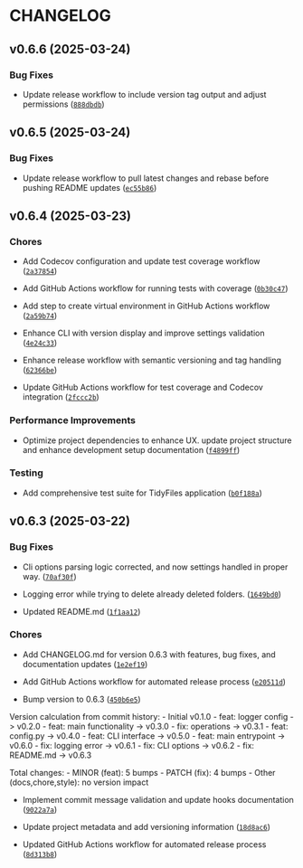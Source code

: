 # CHANGELOG


## v0.6.6 (2025-03-24)

### Bug Fixes

- Update release workflow to include version tag output and adjust permissions
  ([`888dbdb`](https://github.com/RYZHAIEV-SERHII/TidyFiles/commit/888dbdb3c5e605ed15c0f302932d9487e6c56b7b))


## v0.6.5 (2025-03-24)

### Bug Fixes

- Update release workflow to pull latest changes and rebase before pushing README updates
  ([`ec55b86`](https://github.com/RYZHAIEV-SERHII/TidyFiles/commit/ec55b866b75d8634642eb1a7080301541506bd35))


## v0.6.4 (2025-03-23)

### Chores

- Add Codecov configuration and update test coverage workflow
  ([`2a37854`](https://github.com/RYZHAIEV-SERHII/TidyFiles/commit/2a37854fd9a29bec7b50829a5818b13934f2e991))

- Add GitHub Actions workflow for running tests with coverage
  ([`0b30c47`](https://github.com/RYZHAIEV-SERHII/TidyFiles/commit/0b30c47f5650cd3bd49ffbe7e9e7da371ecb7381))

- Add step to create virtual environment in GitHub Actions workflow
  ([`2a59b74`](https://github.com/RYZHAIEV-SERHII/TidyFiles/commit/2a59b74cd805b43c6d0f8a1bcce3610e75ae2e88))

- Enhance CLI with version display and improve settings validation
  ([`4e24c33`](https://github.com/RYZHAIEV-SERHII/TidyFiles/commit/4e24c33739be30094930e997527eb2a54920f8c3))

- Enhance release workflow with semantic versioning and tag handling
  ([`62366be`](https://github.com/RYZHAIEV-SERHII/TidyFiles/commit/62366be0e50db261aa7b695d2c43644777bf6fe9))

- Update GitHub Actions workflow for test coverage and Codecov integration
  ([`2fccc2b`](https://github.com/RYZHAIEV-SERHII/TidyFiles/commit/2fccc2b6bb1ac4f50752cbfd7258d70ab7690d78))

### Performance Improvements

- Optimize project dependencies to enhance UX. update project structure and enhance development
  setup documentation
  ([`f4899ff`](https://github.com/RYZHAIEV-SERHII/TidyFiles/commit/f4899ff98defab67f74ddffe4bb7004364211d30))

### Testing

- Add comprehensive test suite for TidyFiles application
  ([`b0f188a`](https://github.com/RYZHAIEV-SERHII/TidyFiles/commit/b0f188a39e78a4d3719dbe83ee10ae2bab713980))


## v0.6.3 (2025-03-22)

### Bug Fixes

- Cli options parsing logic corrected, and now settings handled in proper way.
  ([`70af30f`](https://github.com/RYZHAIEV-SERHII/TidyFiles/commit/70af30f21aa12ea06b276ce89bb3fffae12f02be))

- Logging error while trying to delete already deleted folders.
  ([`1649bd0`](https://github.com/RYZHAIEV-SERHII/TidyFiles/commit/1649bd0fd951a8a1a6b1b950b4e0a860cdcf9871))

- Updated README.md
  ([`1f1aa12`](https://github.com/RYZHAIEV-SERHII/TidyFiles/commit/1f1aa123dba5864d986546af8c942a73f2bd54dc))

### Chores

- Add CHANGELOG.md for version 0.6.3 with features, bug fixes, and documentation updates
  ([`1e2ef19`](https://github.com/RYZHAIEV-SERHII/TidyFiles/commit/1e2ef1930994d2b12853c0d09bf5b79213921e86))

- Add GitHub Actions workflow for automated release process
  ([`e20511d`](https://github.com/RYZHAIEV-SERHII/TidyFiles/commit/e20511d050233a5ed5c27a05fddea20d79ef9c6c))

- Bump version to 0.6.3
  ([`450b6e5`](https://github.com/RYZHAIEV-SERHII/TidyFiles/commit/450b6e5efaa9b0506869187f070f43a8ff707b9c))

Version calculation from commit history: - Initial v0.1.0 - feat: logger config -> v0.2.0 - feat:
  main functionality -> v0.3.0 - fix: operations -> v0.3.1 - feat: config.py -> v0.4.0 - feat: CLI
  interface -> v0.5.0 - feat: main entrypoint -> v0.6.0 - fix: logging error -> v0.6.1 - fix: CLI
  options -> v0.6.2 - fix: README.md -> v0.6.3

Total changes: - MINOR (feat): 5 bumps - PATCH (fix): 4 bumps - Other (docs,chore,style): no version
  impact

- Implement commit message validation and update hooks documentation
  ([`9022a7a`](https://github.com/RYZHAIEV-SERHII/TidyFiles/commit/9022a7a199f4876f82094214a0d0b2be20a06fdf))

- Update project metadata and add versioning information
  ([`18d8ac6`](https://github.com/RYZHAIEV-SERHII/TidyFiles/commit/18d8ac626bc6f7bdc1c4c4f14a079625322fb6a7))

- Updated GitHub Actions workflow for automated release process
  ([`8d313b8`](https://github.com/RYZHAIEV-SERHII/TidyFiles/commit/8d313b8778a791f1e05f8280acd908b77d0170d8))
